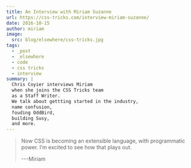 ```yaml
---
title: An Interview with Miriam Suzanne
url: https://css-tricks.com/interview-miriam-suzanne/
date: 2016-10-15
author: miriam
image:
  src: blog/elsewhere/css-tricks.jpg
tags:
  - _post
  - _elsewhere
  - code
  - css tricks
  - interview
summary: |
  Chris Coyier interviews Miriam
  when she joins the CSS Tricks team
  as a Staff Writer.
  We talk about gettting started in the industry,
  name confusion,
  fouding OddBird,
  building Susy,
  and more.
---
```


> Now CSS is becoming an extensible language,
> with programmatic power.
> I’m excited to see how that plays out.
>
> ---Miriam
